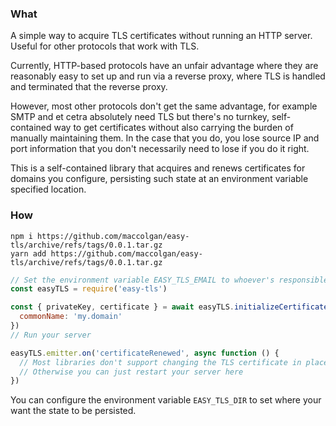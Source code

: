 ### What

A simple way to acquire TLS certificates without running an HTTP server. Useful for other protocols that work with TLS.

Currently, HTTP-based protocols have an unfair advantage where they are reasonably easy to set up and run via a reverse proxy, where TLS is handled and terminated that the reverse proxy.

However, most other protocols don't get the same advantage, for example SMTP and et cetra absolutely need TLS but there's no turnkey, self-contained way to get certificates without also carrying the burden of manually maintaining them. In the case that you do, you lose source IP and port information that you don't necessarily need to lose if you do it right.

This is a self-contained library that acquires and renews certificates for domains you configure, persisting such state at an environment variable specified location.

### How

```shell
npm i https://github.com/maccolgan/easy-tls/archive/refs/tags/0.0.1.tar.gz
yarn add https://github.com/maccolgan/easy-tls/archive/refs/tags/0.0.1.tar.gz
```

```javascript
// Set the environment variable EASY_TLS_EMAIL to whoever's responsible
const easyTLS = require('easy-tls')

const { privateKey, certificate } = await easyTLS.initializeCertificates({
  commonName: 'my.domain'
})
// Run your server

easyTLS.emitter.on('certificateRenewed', async function () {
  // Most libraries don't support changing the TLS certificate in place, but if you do manage to do so, you can do it here
  // Otherwise you can just restart your server here
})
```

You can configure the environment variable `EASY_TLS_DIR` to set where your want the state to be persisted.
